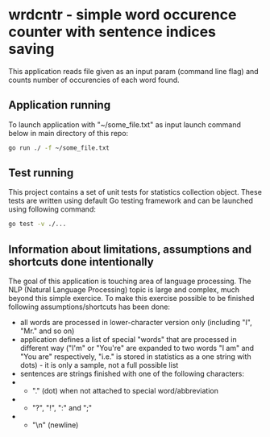 # wrdcntr - simple word occurence counter with sentence indices saving

This application reads file given as an input param (command line flag) and counts number of occurencies of each word found.

## Application running

To launch application with "~/some_file.txt" as input launch command below in main directory of this repo:

```bash
go run ./ -f ~/some_file.txt
```

## Test running

This project contains a set of unit tests for statistics collection object. These tests are written using default Go testing framework and can be launched using following command:

```bash
go test -v ./...
```

## Information about limitations, assumptions and shortcuts done intentionally

The goal of this application is touching area of language processing. The NLP (Natural Language Processing) topic is large and complex, much beyond this simple exercice. To make this exercise possible to be finished following assumptions/shortcuts has been done:

- all words are processed in lower-character version only (including "I", "Mr." and so on)
- application defines a list of special "words" that are processed in different way ("I'm" or "You're" are expanded to two words "I am" and "You are" respectively, "i.e." is stored in statistics as a one string with dots) - it is only a sample, not a full possible list
- sentences are strings finished with one of the following characters:
- - "." (dot) when not attached to special word/abbreviation
- - "?", "!", ":" and ";"
- - "\n" (newline)